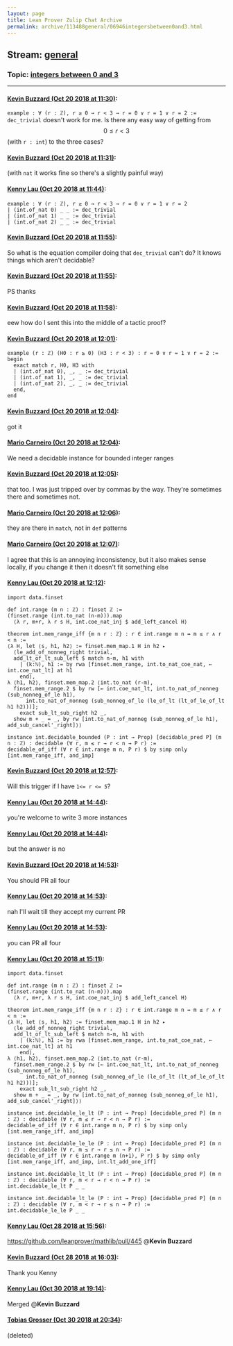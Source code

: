 ```yaml
---
layout: page
title: Lean Prover Zulip Chat Archive 
permalink: archive/113488general/06946integersbetween0and3.html
---
```


## Stream: [general](index.html)
### Topic: [integers between 0 and 3](06946integersbetween0and3.html)

---

#### [Kevin Buzzard (Oct 20 2018 at 11:30)](https://leanprover.zulipchat.com/#narrow/stream/113488-general/topic/integers%20between%200%20and%203/near/136162002):
`example : ∀ (r : ℤ), r ≥ 0 → r < 3 → r = 0 ∨ r = 1 ∨ r = 2 := dec_trivial` doesn't work for me. Is there any easy way of getting from $$0\leq r<3$$ (with `r : int`) to the three cases?

#### [Kevin Buzzard (Oct 20 2018 at 11:31)](https://leanprover.zulipchat.com/#narrow/stream/113488-general/topic/integers%20between%200%20and%203/near/136162014):
(with `nat` it works fine so there's a slightly painful way)

#### [Kenny Lau (Oct 20 2018 at 11:44)](https://leanprover.zulipchat.com/#narrow/stream/113488-general/topic/integers%20between%200%20and%203/near/136162377):
```lean
example : ∀ (r : ℤ), r ≥ 0 → r < 3 → r = 0 ∨ r = 1 ∨ r = 2
| (int.of_nat 0) _ _ := dec_trivial
| (int.of_nat 1) _ _ := dec_trivial
| (int.of_nat 2) _ _ := dec_trivial
```

#### [Kevin Buzzard (Oct 20 2018 at 11:55)](https://leanprover.zulipchat.com/#narrow/stream/113488-general/topic/integers%20between%200%20and%203/near/136162649):
So what is the equation compiler doing that `dec_trivial` can't do? It knows things which aren't decidable?

#### [Kevin Buzzard (Oct 20 2018 at 11:55)](https://leanprover.zulipchat.com/#narrow/stream/113488-general/topic/integers%20between%200%20and%203/near/136162650):
PS thanks

#### [Kevin Buzzard (Oct 20 2018 at 11:58)](https://leanprover.zulipchat.com/#narrow/stream/113488-general/topic/integers%20between%200%20and%203/near/136162733):
eew how do I sent this into the middle of a tactic proof?

#### [Kevin Buzzard (Oct 20 2018 at 12:01)](https://leanprover.zulipchat.com/#narrow/stream/113488-general/topic/integers%20between%200%20and%203/near/136162829):
```lean
example (r : ℤ) (H0 : r ≥ 0) (H3 : r < 3) : r = 0 ∨ r = 1 ∨ r = 2 :=
begin
  exact match r, H0, H3 with
  | (int.of_nat 0), _, _ := dec_trivial
  | (int.of_nat 1), _, _ := dec_trivial
  | (int.of_nat 2), _, _ := dec_trivial
  end,
end
```

#### [Kevin Buzzard (Oct 20 2018 at 12:04)](https://leanprover.zulipchat.com/#narrow/stream/113488-general/topic/integers%20between%200%20and%203/near/136162916):
got it

#### [Mario Carneiro (Oct 20 2018 at 12:04)](https://leanprover.zulipchat.com/#narrow/stream/113488-general/topic/integers%20between%200%20and%203/near/136162917):
We need a decidable instance for bounded integer ranges

#### [Kevin Buzzard (Oct 20 2018 at 12:05)](https://leanprover.zulipchat.com/#narrow/stream/113488-general/topic/integers%20between%200%20and%203/near/136162930):
that too. I was just tripped over by commas by the way. They're sometimes there and sometimes not.

#### [Mario Carneiro (Oct 20 2018 at 12:06)](https://leanprover.zulipchat.com/#narrow/stream/113488-general/topic/integers%20between%200%20and%203/near/136162975):
they are there in `match`, not in `def` patterns

#### [Mario Carneiro (Oct 20 2018 at 12:07)](https://leanprover.zulipchat.com/#narrow/stream/113488-general/topic/integers%20between%200%20and%203/near/136162980):
I agree that this is an annoying inconsistency, but it also makes sense locally, if you change it then it doesn't fit something else

#### [Kenny Lau (Oct 20 2018 at 12:12)](https://leanprover.zulipchat.com/#narrow/stream/113488-general/topic/integers%20between%200%20and%203/near/136163123):
```lean
import data.finset

def int.range (m n : ℤ) : finset ℤ :=
(finset.range (int.to_nat (n-m))).map
  ⟨λ r, m+r, λ r s H, int.coe_nat_inj $ add_left_cancel H⟩

theorem int.mem_range_iff {m n r : ℤ} : r ∈ int.range m n ↔ m ≤ r ∧ r < n :=
⟨λ H, let ⟨s, h1, h2⟩ := finset.mem_map.1 H in h2 ▸
  ⟨le_add_of_nonneg_right trivial,
  add_lt_of_lt_sub_left $ match n-m, h1 with
    | (k:ℕ), h1 := by rwa [finset.mem_range, int.to_nat_coe_nat, ← int.coe_nat_lt] at h1
    end⟩,
λ ⟨h1, h2⟩, finset.mem_map.2 ⟨int.to_nat (r-m),
  finset.mem_range.2 $ by rw [← int.coe_nat_lt, int.to_nat_of_nonneg (sub_nonneg_of_le h1),
      int.to_nat_of_nonneg (sub_nonneg_of_le (le_of_lt (lt_of_le_of_lt h1 h2)))];
    exact sub_lt_sub_right h2 _,
  show m + _ = _, by rw [int.to_nat_of_nonneg (sub_nonneg_of_le h1), add_sub_cancel'_right]⟩⟩

instance int.decidable_bounded (P : int → Prop) [decidable_pred P] (m n : ℤ) : decidable (∀ r, m ≤ r → r < n → P r) :=
decidable_of_iff (∀ r ∈ int.range m n, P r) $ by simp only [int.mem_range_iff, and_imp]
```

#### [Kevin Buzzard (Oct 20 2018 at 12:57)](https://leanprover.zulipchat.com/#narrow/stream/113488-general/topic/integers%20between%200%20and%203/near/136164321):
Will this trigger if I have `1<= r <= 5`?

#### [Kenny Lau (Oct 20 2018 at 14:44)](https://leanprover.zulipchat.com/#narrow/stream/113488-general/topic/integers%20between%200%20and%203/near/136167268):
you're welcome to write 3 more instances

#### [Kenny Lau (Oct 20 2018 at 14:44)](https://leanprover.zulipchat.com/#narrow/stream/113488-general/topic/integers%20between%200%20and%203/near/136167269):
but the answer is no

#### [Kevin Buzzard (Oct 20 2018 at 14:53)](https://leanprover.zulipchat.com/#narrow/stream/113488-general/topic/integers%20between%200%20and%203/near/136167496):
You should PR all four

#### [Kenny Lau (Oct 20 2018 at 14:53)](https://leanprover.zulipchat.com/#narrow/stream/113488-general/topic/integers%20between%200%20and%203/near/136167500):
nah I'll wait till they accept my current PR

#### [Kenny Lau (Oct 20 2018 at 14:53)](https://leanprover.zulipchat.com/#narrow/stream/113488-general/topic/integers%20between%200%20and%203/near/136167501):
you can PR all four

#### [Kenny Lau (Oct 20 2018 at 15:11)](https://leanprover.zulipchat.com/#narrow/stream/113488-general/topic/integers%20between%200%20and%203/near/136168035):
```lean
import data.finset

def int.range (m n : ℤ) : finset ℤ :=
(finset.range (int.to_nat (n-m))).map
  ⟨λ r, m+r, λ r s H, int.coe_nat_inj $ add_left_cancel H⟩

theorem int.mem_range_iff {m n r : ℤ} : r ∈ int.range m n ↔ m ≤ r ∧ r < n :=
⟨λ H, let ⟨s, h1, h2⟩ := finset.mem_map.1 H in h2 ▸
  ⟨le_add_of_nonneg_right trivial,
  add_lt_of_lt_sub_left $ match n-m, h1 with
    | (k:ℕ), h1 := by rwa [finset.mem_range, int.to_nat_coe_nat, ← int.coe_nat_lt] at h1
    end⟩,
λ ⟨h1, h2⟩, finset.mem_map.2 ⟨int.to_nat (r-m),
  finset.mem_range.2 $ by rw [← int.coe_nat_lt, int.to_nat_of_nonneg (sub_nonneg_of_le h1),
      int.to_nat_of_nonneg (sub_nonneg_of_le (le_of_lt (lt_of_le_of_lt h1 h2)))];
    exact sub_lt_sub_right h2 _,
  show m + _ = _, by rw [int.to_nat_of_nonneg (sub_nonneg_of_le h1), add_sub_cancel'_right]⟩⟩

instance int.decidable_le_lt (P : int → Prop) [decidable_pred P] (m n : ℤ) : decidable (∀ r, m ≤ r → r < n → P r) :=
decidable_of_iff (∀ r ∈ int.range m n, P r) $ by simp only [int.mem_range_iff, and_imp]

instance int.decidable_le_le (P : int → Prop) [decidable_pred P] (m n : ℤ) : decidable (∀ r, m ≤ r → r ≤ n → P r) :=
decidable_of_iff (∀ r ∈ int.range m (n+1), P r) $ by simp only [int.mem_range_iff, and_imp, int.lt_add_one_iff]

instance int.decidable_lt_lt (P : int → Prop) [decidable_pred P] (m n : ℤ) : decidable (∀ r, m < r → r < n → P r) :=
int.decidable_le_lt P _ _

instance int.decidable_lt_le (P : int → Prop) [decidable_pred P] (m n : ℤ) : decidable (∀ r, m < r → r ≤ n → P r) :=
int.decidable_le_le P _ _
```

#### [Kenny Lau (Oct 28 2018 at 15:56)](https://leanprover.zulipchat.com/#narrow/stream/113488-general/topic/integers%20between%200%20and%203/near/136655155):
https://github.com/leanprover/mathlib/pull/445 @**Kevin Buzzard**

#### [Kevin Buzzard (Oct 28 2018 at 16:03)](https://leanprover.zulipchat.com/#narrow/stream/113488-general/topic/integers%20between%200%20and%203/near/136655417):
Thank you Kenny

#### [Kenny Lau (Oct 30 2018 at 19:14)](https://leanprover.zulipchat.com/#narrow/stream/113488-general/topic/integers%20between%200%20and%203/near/136795548):
Merged @**Kevin Buzzard**

#### [Tobias Grosser (Oct 30 2018 at 20:34)](https://leanprover.zulipchat.com/#narrow/stream/113488-general/topic/integers%20between%200%20and%203/near/136801131):
(deleted)

